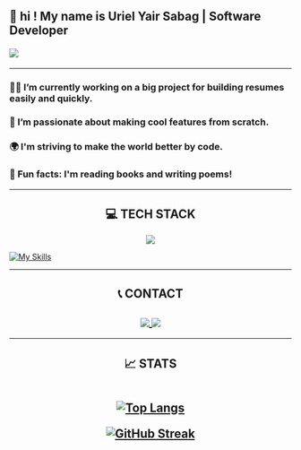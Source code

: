 

## 👋 hi ! My name is Uriel Yair Sabag | Software Developer

#### ![](https://user-images.githubusercontent.com/74038190/212749447-bfb7e725-6987-49d9-ae85-2015e3e7cc41.gif)

<hr />

### 👨‍💻 I’m currently working on a big project for building resumes easily and quickly.
### 📱 I’m passionate about making cool features from scratch.
### 🌍 I'm striving to make the world better by code.
### 🎹 Fun facts: I'm reading books and writing poems!

<hr />

<h2 align="center">💻 TECH STACK</h2>
<div align="center">
   <img align="center" src="https://skillicons.dev/icons?   i=js,html,css,react,mongodb,bootstrap,express,firebase,heroku,materialui,nodejs,npm,postman,svg,vercel,visualstudio,vscode,webpack" />
</div>

[![My Skills](https://skillicons.dev/icons?i=js,html,css,react,mongodb,bootstrap,express,firebase,heroku,materialui,nodejs,npm,postman,svg,vercel,visualstudio,vscode,webpack&perline=6)](https://skillicons.dev)

<hr />

<h2 align="center">📞 CONTACT

<br />
<br />

   <a align="center" href="mailto:yairsabag213@gmail.com">
      <img align="center"  src="https://skillicons.dev/icons?i=gmail"/>
 </a>
  
  <a href="https://linkedin.com/in/uriel-sabag">
     <img align="center"  src="https://skillicons.dev/icons?i=linkedin"/>
  </a>
  


</h2>

<hr />

<h2 align="center" >📈 STATS 
   
<br />
<br />

[![Top Langs](https://github-readme-stats.vercel.app/api/top-langs/?username=urlsab&layout=compact&theme=dark)](https://github.com/anuraghazra/github-readme-stats)

<a align="center" href="https://git.io/streak-stats"><img src="http://github-readme-streak-stats.herokuapp.com?user=urlsab&theme=dark" alt="GitHub Streak" /></a>

</h2>
